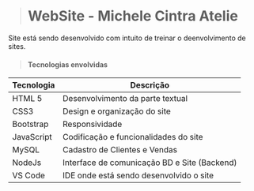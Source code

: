 > # WebSite - Michele Cintra Atelie

Site está sendo desenvolvido com intuito de treinar o deenvolvimento de sites. 


> #### Tecnologias envolvidas


|Tecnologia|Descrição|
| --- | --- |
|HTML 5 |Desenvolvimento da parte textual|
|CSS3 |Design e organização do site|
|Bootstrap |Responsividade |
|JavaScript |Codificação e funcionalidades do site|
|MySQL| Cadastro de Clientes e Vendas|
|NodeJs|Interface de comunicação BD e Site (Backend)|
|VS Code| IDE onde está sendo desenvolvido o site|


